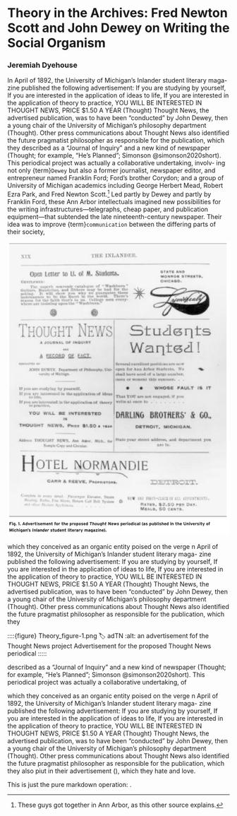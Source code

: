 # Theory in the Archives: Fred Newton Scott and John Dewey on Writing the Social Organism    
### Jeremiah Dyehouse  
In April of 1892, the University of Michigan’s Inlander student literary maga- zine published the following advertisement:  If you are studying by yourself, If you are interested in the application of ideas to life, If you are interested in the application of theory to practice, YOU WILL BE INTERESTED IN THOUGHT NEWS, PRICE $1.50 A YEAR (Thought) Thought News, the advertised publication, was to have been “conducted” by John Dewey, then a young chair of the University of Michigan’s philosophy department (Thought). Other press communications about Thought News also identified the future pragmatist philosopher as responsible for the publication, which they described as a “Journal of Inquiry” and a new kind of newspaper (Thought; for example, “He’s  Planned”; Simonson @simonson2020short). This periodical project was actually a collaborative undertaking, involv- ing not only {term}`Dewey` but also a former journalist, newspaper editor, and entrepreneur named Franklin Ford; Ford’s brother Corydon; and a group of University of  Michigan academics including George Herbert Mead, Robert Ezra Park, and Fred Newton Scott.[^annarborgroup] 
Led partly by Dewey and partly by Franklin Ford, these Ann Arbor intellectuals imagined new possibilities for the writing infrastructures—telegraphs, cheap paper, and publication equipment—that subtended the late nineteenth-century newspaper. Their idea was to improve {term}`communication` between the differing parts of their society,

[^annarborgroup]: These guys got together in Ann Arbor, as this other source explains.

![an advertisement fof the Thought News project](Theory_figure-1.png)

which they conceived as an organic entity poised on the verge n April of 1892, the University of Michigan’s Inlander student literary maga- zine published the following advertisement:  If you are studying by yourself, If you are interested in the application of ideas to life, If you are interested in the application of theory to practice, YOU WILL BE INTERESTED IN THOUGHT NEWS, PRICE $1.50 A YEAR (Thought) Thought News, the advertised publication, was to have been “conducted” by John Dewey, then a young chair of the University of Michigan’s philosophy department (Thought). Other press communications about Thought News also identified the future pragmatist philosopher as responsible for the publication, which they 

::::{figure} Theory_figure-1.png
:label: adTN
:alt: an advertisement fof the Thought News project
Advertisement for the proposed Thought News periodical
:::::

described as a “Journal of Inquiry” and a new kind of newspaper (Thought; for example, “He’s  Planned”; Simonson @simonson2020short). This periodical project was actually a collaborative undertaking, of  

which they conceived as an organic entity poised on the verge n April of 1892, the University of Michigan’s Inlander student literary maga- zine published the following advertisement:  If you are studying by yourself, If you are interested in the application of ideas to life, If you are interested in the application of theory to practice, YOU WILL BE INTERESTED IN THOUGHT NEWS, PRICE $1.50 A YEAR (Thought) Thought News, the advertised publication, was to have been “conducted” by John Dewey, then a young chair of the University of Michigan’s philosophy department (Thought). Other press communications about Thought News also identified the future pragmatist philosopher as responsible for the publication, which they also piut in their advertisement ([](#adTN)), which they hate and love.

This is just the pure markdown operation: [](#adTN).




